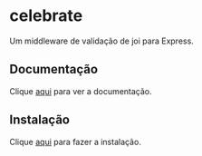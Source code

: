 # celebrate

Um middleware de validação de joi para Express.

## Documentação

Clique [aqui](https://github.com/arb/celebrate) para ver a documentação.

## Instalação

Clique [aqui](https://www.npmjs.com/package/celebrate) para fazer a instalação.
